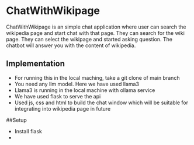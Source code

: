 # ChatWithWikipage
ChatWithWikipage is an simple chat application where user can search the wikipedia page and start chat with that page. 
They can search for the wiki page. 
They can select the wikipage and started asking question. The chatbot will answer you with the content of wikipedia. 

## Implementation 
* For running this in the local maching, take a git clone of main branch
* You need any llm model. Here we have used llama3
* Llama3 is running in the local machine with ollama service
* We have used flask to serve the api
* Used js, css and html to build the chat window which will be suitable for integrating into wikipedia page in future

##Setup
* Install flask
* 

